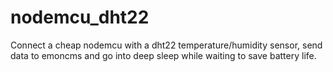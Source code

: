 # nodemcu_dht22
Connect a cheap nodemcu with a dht22 temperature/humidity sensor, send data to emoncms and go into deep sleep while waiting to save battery life.
